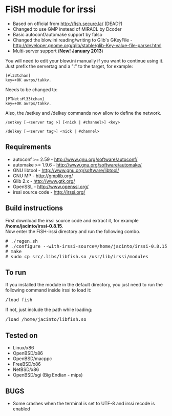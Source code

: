 # FiSH module for irssi

* Based on official from http://fish.secure.la/ (DEAD?)
* Changed to use GMP instead of MIRACL by Dcoder
* Basic autoconf/automake support by falso
* Changed the blow.ini reading/writing to Glib's GKeyFile - http://developer.gnome.org/glib/stable/glib-Key-value-file-parser.html
* Multi-server support (**New! January 2013**)

You will need to edit your blow.ini manually if you want to continue using it.  
Just prefix the servertag and a ":" to the target, for example:

```
[#l33tchan]  
key=+OK awrps/takkv.
```

Needs to be changed to:  

```
[PTNet:#l33tchan]  
key=+OK awrps/takkv.
```

Also, the /setkey and /delkey commands now allow to define the network.

```
/setkey [-<server tag >] [<nick | #channel>] <key>
```

```
/delkey [-<server tag>] <nick | #channel>
```

## Requirements

* autoconf >= 2.59 - http://www.gnu.org/software/autoconf/
* automake >= 1.9.6 - http://www.gnu.org/software/automake/
* GNU libtool - http://www.gnu.org/software/libtool/
* GNU MP - http://gmplib.org/
* Glib 2.x - http://www.gtk.org/
* OpenSSL - http://www.openssl.org/
* irssi source code - http://irssi.org/

## Build instructions

First download the irssi source code and extract it, for example **/home/jacinto/irssi-0.8.15**.  
Now enter the FiSH-irssi directory and run the following combo.
<pre>
# ./regen.sh
# ./configure --with-irssi-source=/home/jacinto/irssi-0.8.15
# make
# sudo cp src/.libs/libfish.so /usr/lib/irssi/modules
</pre>
## To run

If you installed the module in the default directory, you just need to run the following command inside irssi to load it:
<pre>/load fish</pre>
If not, just include the path while loading:
<pre>/load /home/jacinto/libfish.so</pre>

## Tested on
* Linux/x86
* OpenBSD/x86
* OpenBSD/macppc
* FreeBSD/x86
* NetBSD/x86
* OpenBSD/sgi (Big Endian - mips)

## BUGS
* Some crashes when the terminal is set to UTF-8 and irssi recode is enabled
